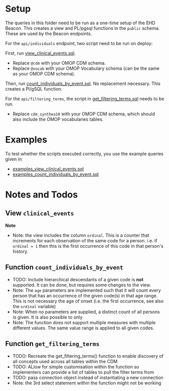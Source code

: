 # Setup
The queries in this folder need to be run as a one-time setup of the EHD Beacon.
This creates a view and PL/pgsql functions in the `public` schema. 
These are used by the Beacon endpoints.

For the `api/individuals` endpoint, two script need to be run on deploy:

First, run [view_clinical_events.sql](view_clinical_events.sql).
- Replace `@cdm` with your OMOP CDM schema.
- Replace `@vocab` with your OMOP Vocabulary schema (can be the same as your OMOP CDM schema).

Then, run [count_individuals_by_event.sql](count_individuals_by_event.sql). No replacement necessary. 
This creates a Pl/gSQL function.

For the `api/filtering_terms`, the script in [get_filtering_terms.sql](get_filtering_terms.sql) needs to be run.
- Replace `cdm_synthea10` with your OMOP CDM schema, which should also include the OMOP vocabularies tables.

# Examples

To test whether the scripts executed correctly, you use the example queries given in:
- [examples_view_clinical_events.sql](examples_view_clinical_events.sql)
- [examples_count_individuals_by_event.sql](examples_count_individuals_by_event.sql)

# Notes and Todos

## View `clinical_events`
**Note**
- Note: the view includes the column `ordinal`. This is a counter that increments for each observation of the same code for a person. i.e. if `ordinal = 1` then this is the first occurrence of this code in that person's history. 
 

## Function `count_individuals_by_event`
- TODO: Include hierarchical descendants of a given code is **not** supported. It can be done, but requires some changes to the view. 
- Note: The `age` parameters are implemented such that it will count every person that has an occurrence of the given code(s) in that age range. This is not necessary the age of onset (i.e. the first occurrence, see also the `ordinal` variable) 
- Note: When no parameters are supplied, a distinct count of all persons is given. It is also possible to only 
- Note: The function does not support multiple measures with multiple different values. The same value range is applied to all given codes.

## Function `get_filtering_terms`
- TODO: Recreate the get_filtering_terms() function to enable discovery of all concepts used across all tables within the CDM
- TODO: ALlow for simple customisation within the function so implementers can provide a list of tables to pull the filter terms from
- TODO: pass connection object instead of instantiating a new connection
- Note: the 3rd select statement within the function might not be working